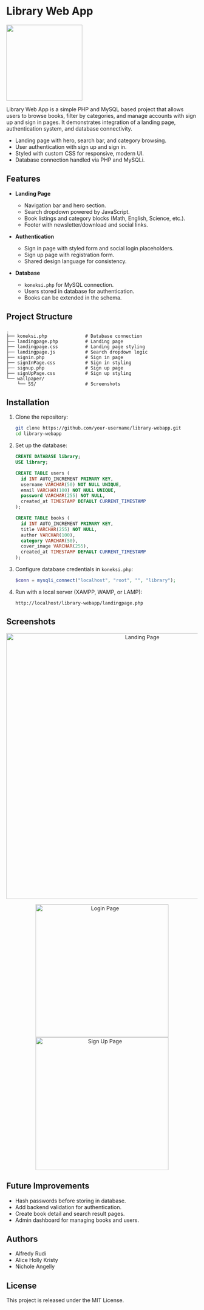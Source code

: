 # Library Web App

  <img src="./wallpaper/landing-preview.png" style="height:200px; object-fit:cover; object-position:top;">


Library Web App is a simple PHP and MySQL based project that allows users to
browse books, filter by categories, and manage accounts with sign up and sign in
pages. It demonstrates integration of a landing page, authentication system, and
database connectivity.

* Landing page with hero, search bar, and category browsing.
* User authentication with sign up and sign in.
* Styled with custom CSS for responsive, modern UI.
* Database connection handled via PHP and MySQLi.

## Features

* **Landing Page**
  * Navigation bar and hero section.
  * Search dropdown powered by JavaScript.
  * Book listings and category blocks (Math, English, Science, etc.).
  * Footer with newsletter/download and social links.

* **Authentication**
  * Sign in page with styled form and social login placeholders.
  * Sign up page with registration form.
  * Shared design language for consistency.

* **Database**
  * `koneksi.php` for MySQL connection.
  * Users stored in database for authentication.
  * Books can be extended in the schema.

## Project Structure

```
.
├── koneksi.php              # Database connection
├── landingpage.php          # Landing page
├── landingpage.css          # Landing page styling
├── landingpage.js           # Search dropdown logic
├── signin.php               # Sign in page
├── signInPage.css           # Sign in styling
├── signup.php               # Sign up page
├── signUpPage.css           # Sign up styling
└── wallpaper/
    └── SS/                  # Screenshots
```

## Installation

1. Clone the repository:

   ```sh
   git clone https://github.com/your-username/library-webapp.git
   cd library-webapp
   ```

2. Set up the database:

   ```sql
   CREATE DATABASE library;
   USE library;

   CREATE TABLE users (
     id INT AUTO_INCREMENT PRIMARY KEY,
     username VARCHAR(50) NOT NULL UNIQUE,
     email VARCHAR(100) NOT NULL UNIQUE,
     password VARCHAR(255) NOT NULL,
     created_at TIMESTAMP DEFAULT CURRENT_TIMESTAMP
   );

   CREATE TABLE books (
     id INT AUTO_INCREMENT PRIMARY KEY,
     title VARCHAR(255) NOT NULL,
     author VARCHAR(100),
     category VARCHAR(50),
     cover_image VARCHAR(255),
     created_at TIMESTAMP DEFAULT CURRENT_TIMESTAMP
   );
   ```

3. Configure database credentials in `koneksi.php`:

   ```php
   $conn = mysqli_connect("localhost", "root", "", "library");
   ```

4. Run with a local server (XAMPP, WAMP, or LAMP):

   ```
   http://localhost/library-webapp/landingpage.php
   ```

## Screenshots

<p align="center">
  <img src="./wallpaper/landing-preview.png" alt="Landing Page" width="700">
</p>

<p align="center">
  <img src="./wallpaper/login-preview.png" alt="Login Page" width="350">
  <img src="./wallpaper/signup-preview.png" alt="Sign Up Page" width="350">
</p>

## Future Improvements

* Hash passwords before storing in database.
* Add backend validation for authentication.
* Create book detail and search result pages.
* Admin dashboard for managing books and users.

## Authors
  
- Alfredy Rudi 
- Alice Holly Kristy  
- Nichole Angelly 

## License

This project is released under the MIT License.
